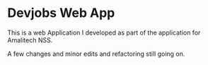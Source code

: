 # Devjobs Web App

This is a web Application I developed as part of the application for Amalitech NSS.

A few changes and minor edits and refactoring still going on.



